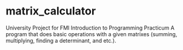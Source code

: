 # matrix_calculator
University Project for FMI Introduction to Programming Practicum
A program that does basic operations with a given matrixes (summing, multiplying, finding a determinant, and etc.). 
